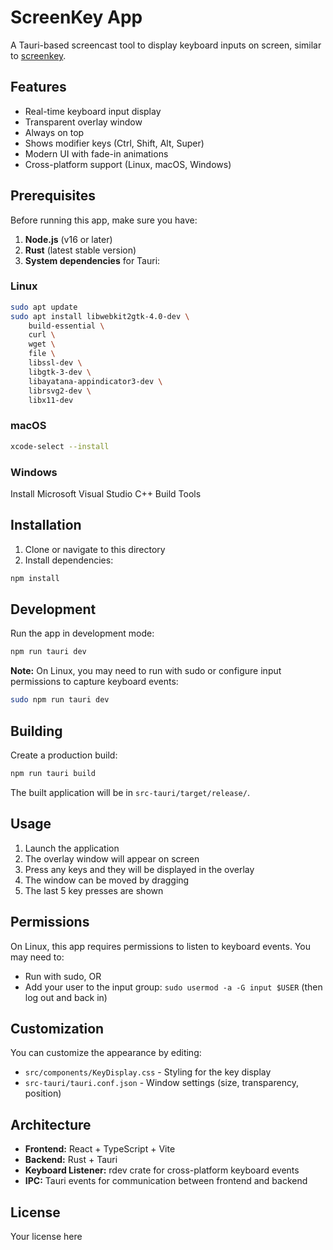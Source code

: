 # ScreenKey App

A Tauri-based screencast tool to display keyboard inputs on screen, similar to [screenkey](https://github.com/scs3jb/screenkey).

## Features

- Real-time keyboard input display
- Transparent overlay window
- Always on top
- Shows modifier keys (Ctrl, Shift, Alt, Super)
- Modern UI with fade-in animations
- Cross-platform support (Linux, macOS, Windows)

## Prerequisites

Before running this app, make sure you have:

1. **Node.js** (v16 or later)
2. **Rust** (latest stable version)
3. **System dependencies** for Tauri:

### Linux
```bash
sudo apt update
sudo apt install libwebkit2gtk-4.0-dev \
    build-essential \
    curl \
    wget \
    file \
    libssl-dev \
    libgtk-3-dev \
    libayatana-appindicator3-dev \
    librsvg2-dev \
    libx11-dev
```

### macOS
```bash
xcode-select --install
```

### Windows
Install Microsoft Visual Studio C++ Build Tools

## Installation

1. Clone or navigate to this directory
2. Install dependencies:
```bash
npm install
```

## Development

Run the app in development mode:
```bash
npm run tauri dev
```

**Note:** On Linux, you may need to run with sudo or configure input permissions to capture keyboard events:
```bash
sudo npm run tauri dev
```

## Building

Create a production build:
```bash
npm run tauri build
```

The built application will be in `src-tauri/target/release/`.

## Usage

1. Launch the application
2. The overlay window will appear on screen
3. Press any keys and they will be displayed in the overlay
4. The window can be moved by dragging
5. The last 5 key presses are shown

## Permissions

On Linux, this app requires permissions to listen to keyboard events. You may need to:
- Run with sudo, OR
- Add your user to the input group: `sudo usermod -a -G input $USER` (then log out and back in)

## Customization

You can customize the appearance by editing:
- `src/components/KeyDisplay.css` - Styling for the key display
- `src-tauri/tauri.conf.json` - Window settings (size, transparency, position)

## Architecture

- **Frontend:** React + TypeScript + Vite
- **Backend:** Rust + Tauri
- **Keyboard Listener:** rdev crate for cross-platform keyboard events
- **IPC:** Tauri events for communication between frontend and backend

## License

Your license here
